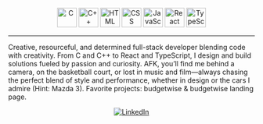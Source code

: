 <p align="center">
  <img src="https://cdn.jsdelivr.net/gh/devicons/devicon/icons/c/c-original.svg" alt="C" width="40" height="40"/>
  <img src="https://cdn.jsdelivr.net/gh/devicons/devicon/icons/cplusplus/cplusplus-original.svg" alt="C++" width="40" height="40"/>
  <img src="https://cdn.jsdelivr.net/gh/devicons/devicon/icons/html5/html5-original.svg" alt="HTML" width="40" height="40"/>
  <img src="https://cdn.jsdelivr.net/gh/devicons/devicon/icons/css3/css3-original.svg" alt="CSS" width="40" height="40"/>
  <img src="https://cdn.jsdelivr.net/gh/devicons/devicon/icons/javascript/javascript-original.svg" alt="JavaScript" width="40" height="40"/>
  <img src="https://cdn.jsdelivr.net/gh/devicons/devicon/icons/react/react-original.svg" alt="React" width="40" height="40"/>
  <img src="https://cdn.jsdelivr.net/gh/devicons/devicon/icons/typescript/typescript-original.svg" alt="TypeScript" width="40" height="40"/>
</p>

---

Creative, resourceful, and determined full-stack developer blending code with creativity. From C and C++ to React and TypeScript, I design and build solutions fueled by passion and curiosity. AFK, you’ll find me behind a camera, on the basketball court, or lost in music and film—always chasing the perfect blend of style and performance, whether in design or the cars I admire (Hint: Mazda 3). Favorite projects: budgetwise & budgetwise landing page.

<p align="center">
  <a href="https://www.linkedin.com/in/cj-tinae">
    <img src="https://img.shields.io/badge/LinkedIn-Connect-blue?logo=linkedin" alt="LinkedIn"/>
  </a>
</p>
